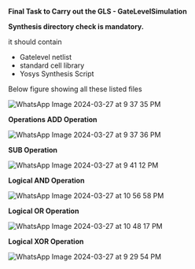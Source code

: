 
**Final Task to Carry out the GLS - GateLevelSimulation**

**Synthesis directory check is mandatory.**

it should contain
  -  Gatelevel netlist
  -  standard cell library
  -  Yosys Synthesis Script

Below figure showing all these listed files

![WhatsApp Image 2024-03-27 at 9 37 35 PM](https://github.com/Lokeshwari2/lokeshwari/assets/161022299/5c06e7e7-77ea-4003-8c08-8c2a4a08568c)


**Operations
ADD Operation**

![WhatsApp Image 2024-03-27 at 9 37 36 PM](https://github.com/Lokeshwari2/lokeshwari/assets/161022299/048ad173-f444-47f0-b6ad-288c1cd093b6)


**SUB Operation**

![WhatsApp Image 2024-03-27 at 9 41 12 PM](https://github.com/Lokeshwari2/lokeshwari/assets/161022299/7fb74cf4-0a38-476a-bde7-35a821bf4066)


**Logical AND Operation**

![WhatsApp Image 2024-03-27 at 10 56 58 PM](https://github.com/Lokeshwari2/lokeshwari/assets/161022299/e9ad7bcb-02aa-4349-8857-9e4f26a4ff0e)

**Logical OR Operation**

![WhatsApp Image 2024-03-27 at 10 48 17 PM](https://github.com/Lokeshwari2/lokeshwari/assets/161022299/87b83827-069a-4844-ac0c-ef56e174315f)

**Logical XOR Operation**

![WhatsApp Image 2024-03-27 at 9 29 54 PM](https://github.com/Lokeshwari2/lokeshwari/assets/161022299/8722f5d3-7adc-4503-b096-3ca4dc7b8c60)
